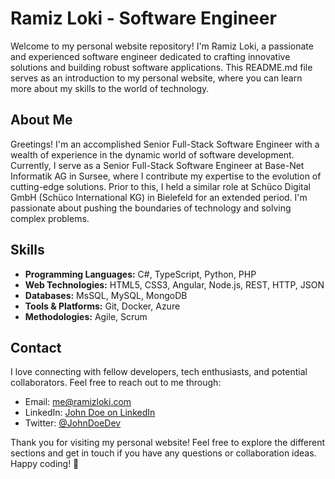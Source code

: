 # Ramiz Loki - Software Engineer

Welcome to my personal website repository! I'm Ramiz Loki, a passionate and experienced software engineer dedicated to crafting innovative solutions and building robust software applications. This README.md file serves as an introduction to my personal website, where you can learn more about my skills to the world of technology.

## About Me

Greetings! I'm an accomplished Senior Full-Stack Software Engineer with a wealth of experience in the dynamic world of software development. Currently, I serve as a Senior Full-Stack Software Engineer at Base-Net Informatik AG in Sursee, where I contribute my expertise to the evolution of cutting-edge solutions. Prior to this, I held a similar role at Schüco Digital GmbH (Schüco International KG) in Bielefeld for an extended period.
I'm passionate about pushing the boundaries of technology and solving complex problems.

## Skills

- **Programming Languages:** C#, TypeScript, Python, PHP
- **Web Technologies:** HTML5, CSS3, Angular, Node.js, REST, HTTP, JSON
- **Databases:** MsSQL, MySQL, MongoDB
- **Tools & Platforms:** Git, Docker, Azure
- **Methodologies:** Agile, Scrum

## Contact

I love connecting with fellow developers, tech enthusiasts, and potential collaborators. Feel free to reach out to me through:

- Email: me@ramizloki.com
- LinkedIn: [John Doe on LinkedIn](https://www.linkedin.com/in/ramizloki/)
- Twitter: [@JohnDoeDev](https://twitter.com/ramizloki)

Thank you for visiting my personal website! Feel free to explore the different sections and get in touch if you have any questions or collaboration ideas. Happy coding! 🚀
